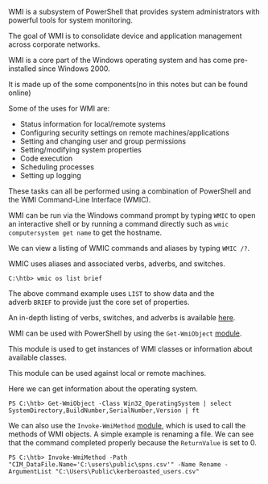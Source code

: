 WMI is a subsystem of PowerShell that provides system administrators with powerful tools for system monitoring. 

The goal of WMI is to consolidate device and application management across corporate networks. 

WMI is a core part of the Windows operating system and has come pre-installed since Windows 2000. 

It is made up of the some components(no in this notes but can be found online)

Some of the uses for WMI are:

-   Status information for local/remote systems
-   Configuring security settings on remote machines/applications
-   Setting and changing user and group permissions
-   Setting/modifying system properties
-   Code execution
-   Scheduling processes
-   Setting up logging

These tasks can all be performed using a combination of PowerShell and the WMI Command-Line Interface (WMIC). 

WMI can be run via the Windows command prompt by typing `WMIC` to open an interactive shell or by running a command directly such as `wmic computersystem get name` to get the hostname. 

We can view a listing of WMIC commands and aliases by typing `WMIC /?`.

WMIC uses aliases and associated verbs, adverbs, and switches. 

```cmd-session
C:\htb> wmic os list brief
```

The above command example uses `LIST` to show data and the adverb `BRIEF` to provide just the core set of properties. 

An in-depth listing of verbs, switches, and adverbs is available [here](https://docs.microsoft.com/en-us/windows/win32/wmisdk/wmic). 

WMI can be used with PowerShell by using the `Get-WmiObject` [module](https://docs.microsoft.com/en-us/powershell/module/microsoft.powershell.management/get-wmiobject?view=powershell-5.1). 

This module is used to get instances of WMI classes or information about available classes. 

This module can be used against local or remote machines.

Here we can get information about the operating system.

```powershell-session
PS C:\htb> Get-WmiObject -Class Win32_OperatingSystem | select SystemDirectory,BuildNumber,SerialNumber,Version | ft
```

We can also use the `Invoke-WmiMethod` [module](https://docs.microsoft.com/en-us/powershell/module/microsoft.powershell.management/invoke-wmimethod?view=powershell-5.1), which is used to call the methods of WMI objects. A simple example is renaming a file. We can see that the command completed properly because the `ReturnValue` is set to 0.

```powershell-session
PS C:\htb> Invoke-WmiMethod -Path "CIM_DataFile.Name='C:\users\public\spns.csv'" -Name Rename -ArgumentList "C:\Users\Public\kerberoasted_users.csv"
```

